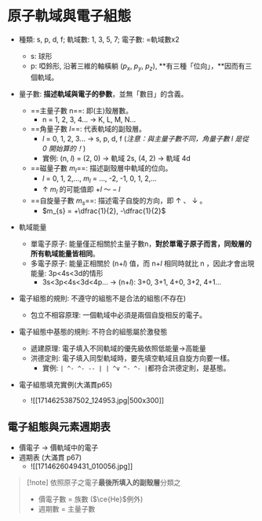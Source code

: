 # 原子軌域與電子組態
- 種類: s, p, d, f; 軌域數: 1, 3, 5, 7; 電子數: =軌域數x2
	- s: 球形
	- p: 啞鈴形, 沿著三維的軸橫躺 ($p_x$, $p_y$, $p_z$), **有三種「位向」，**因而有三個軌域。
- 量子數: **描述軌域與電子的參數**，並無「數目」的含義。
	- ==主量子數 n==: 即(主)殼層數。
		- n = 1, 2, 3, 4... $\rightarrow$ K, L, M, N...
	- ==角量子數 $l$==: 代表軌域的副殼層。
		- $l$ = 0, 1, 2, 3... $\rightarrow$ s, p, d, f (*注意：與主量子數不同，角量子數 $l$ 是從 0 開始算的！*)
		- 實例: (n, $l$) = (2, 0) $\rightarrow$ 軌域 2s, (4, 2) $\rightarrow$ 軌域 4d
	- ==磁量子數 $m_l$==: 描述副殼層中軌域的位向。
		- $l$ = 0, 1, 2,..., $m_l$ = ..., -2, -1, 0, 1, 2,...
		- $\uparrow$ $m_l$ 的可能值即 $+l \text{ ～} -l$
	- ==自旋量子數 $m_s$==: 描述電子自旋的方向，即 $\uparrow$ 、 $\downarrow$ 。
		- $m_{s} = +\dfrac{1}{2}, -\dfrac{1}{2}$
- 軌域能量 
	- 單電子原子: 能量僅正相關於主量子數n，**對於單電子原子而言，同殼層的所有軌域能量皆相同**。
	- 多電子原子: 能量正相關於 (n+$l$) 值，而 n+$l$ 相同時就比 n ，因此才會出現能量: 3p<4s<3d的情形
		- 3s<3p<4s<3d<4p... $\rightarrow$ (n+$l$): 3+0, 3+1, 4+0, 3+2, 4+1...
- 電子組態的規則: 不遵守的組態不是合法的組態(不存在)
	- 包立不相容原理: 一個軌域中必須是兩個自旋相反的電子。
- 電子組態中基態的規則: 不符合的組態屬於激發態
	- 遞建原理: 電子填入不同軌域的優先級依照低能量$\rightarrow$高能量
	- 洪德定則: 電子填入同型軌域時，要先填空軌域且自旋方向要一樣。
		- 實例: `| ^- ^- -- | | ^v ^- ^- |`都符合洪德定則，是基態。
- 電子組態填充實例(大滿貫p65)

	- ![[1714625387502_124953.jpg|500x300]]
## 電子組態與元素週期表
- 價電子 $\rightarrow$ 價軌域中的電子
- 週期表 (大滿貫 p67)
	- ![[1714626049431_010056.jpg]]
> [!note] 依照原子之電子**最後所填入的副殼層**分類之
> - 價電子數 = 族數 ($\ce{He}$例外)
> - 週期數 = 主量子數